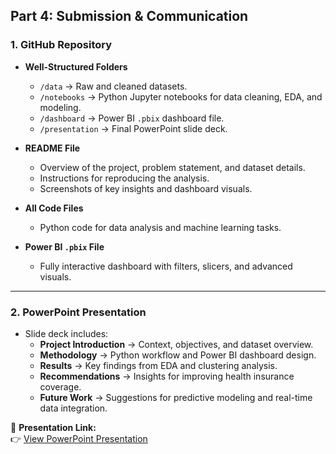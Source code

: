 ## Part 4: Submission & Communication

### 1. GitHub Repository

- **Well-Structured Folders**
  - `/data` → Raw and cleaned datasets.
  - `/notebooks` → Python Jupyter notebooks for data cleaning, EDA, and modeling.
  - `/dashboard` → Power BI `.pbix` dashboard file.
  - `/presentation` → Final PowerPoint slide deck.

- **README File**
  - Overview of the project, problem statement, and dataset details.
  - Instructions for reproducing the analysis.
  - Screenshots of key insights and dashboard visuals.

- **All Code Files**
  - Python code for data analysis and machine learning tasks.

- **Power BI `.pbix` File**
  - Fully interactive dashboard with filters, slicers, and advanced visuals.

---

### 2. PowerPoint Presentation

- Slide deck includes:
  - **Project Introduction** → Context, objectives, and dataset overview.
  - **Methodology** → Python workflow and Power BI dashboard design.
  - **Results** → Key findings from EDA and clustering analysis.
  - **Recommendations** → Insights for improving health insurance coverage.
  - **Future Work** → Suggestions for predictive modeling and real-time data integration.

📎 **Presentation Link:**  
👉 [View PowerPoint Presentation](https://docs.google.com/presentation/d/14-2x7pPbJeggJ1BNIWLzI-pz5HAHLQXp/edit?usp=drive_link&ouid=111444094861025909315&rtpof=true&sd=true)

